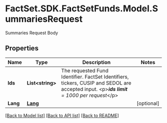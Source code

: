 # FactSet.SDK.FactSetFunds.Model.SummariesRequest
Summaries Request Body

## Properties

Name | Type | Description | Notes
------------ | ------------- | ------------- | -------------
**Ids** | **List&lt;string&gt;** | The requested Fund Identifier. FactSet Identifiers, tickers, CUSIP and SEDOL are accepted input. &lt;p&gt;***ids limit** &#x3D;  1000 per request*&lt;/p&gt;  | 
**Lang** | [**Lang**](Lang.md) |  | [optional] 

[[Back to Model list]](../README.md#documentation-for-models) [[Back to API list]](../README.md#documentation-for-api-endpoints) [[Back to README]](../README.md)

